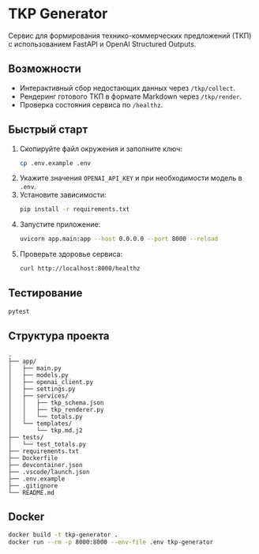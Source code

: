 # TKP Generator

Сервис для формирования технико-коммерческих предложений (ТКП) с использованием FastAPI и OpenAI Structured Outputs.

## Возможности
- Интерактивный сбор недостающих данных через `/tkp/collect`.
- Рендеринг готового ТКП в формате Markdown через `/tkp/render`.
- Проверка состояния сервиса по `/healthz`.

## Быстрый старт
1. Скопируйте файл окружения и заполните ключ:
   ```bash
   cp .env.example .env
   ```
2. Укажите значения `OPENAI_API_KEY` и при необходимости модель в `.env`.
3. Установите зависимости:
   ```bash
   pip install -r requirements.txt
   ```
4. Запустите приложение:
   ```bash
   uvicorn app.main:app --host 0.0.0.0 --port 8000 --reload
   ```
5. Проверьте здоровье сервиса:
   ```bash
   curl http://localhost:8000/healthz
   ```

## Тестирование
```bash
pytest
```

## Структура проекта
```
.
├── app/
│   ├── main.py
│   ├── models.py
│   ├── openai_client.py
│   ├── settings.py
│   ├── services/
│   │   ├── tkp_schema.json
│   │   ├── tkp_renderer.py
│   │   └── totals.py
│   └── templates/
│       └── tkp.md.j2
├── tests/
│   └── test_totals.py
├── requirements.txt
├── Dockerfile
├── devcontainer.json
├── .vscode/launch.json
├── .env.example
├── .gitignore
└── README.md
```

## Docker
```bash
docker build -t tkp-generator .
docker run --rm -p 8000:8000 --env-file .env tkp-generator
```
